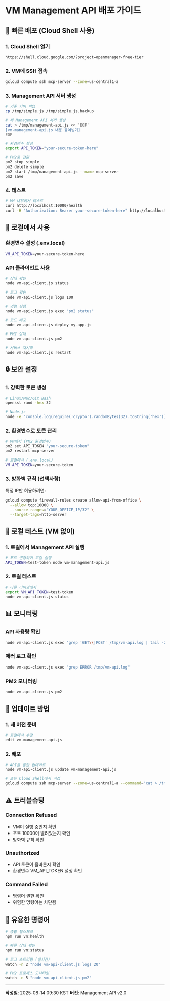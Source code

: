 # VM Management API 배포 가이드

## 🚀 빠른 배포 (Cloud Shell 사용)

### 1. Cloud Shell 열기
```bash
https://shell.cloud.google.com/?project=openmanager-free-tier
```

### 2. VM에 SSH 접속
```bash
gcloud compute ssh mcp-server --zone=us-central1-a
```

### 3. Management API 서버 생성
```bash
# 기존 서버 백업
cp /tmp/simple.js /tmp/simple.js.backup

# 새 Management API 서버 생성
cat > /tmp/management-api.js << 'EOF'
[vm-management-api.js 내용 붙여넣기]
EOF

# 환경변수 설정
export API_TOKEN="your-secure-token-here"

# PM2로 전환
pm2 stop simple
pm2 delete simple
pm2 start /tmp/management-api.js --name mcp-server
pm2 save
```

### 4. 테스트
```bash
# VM 내부에서 테스트
curl http://localhost:10000/health
curl -H "Authorization: Bearer your-secure-token-here" http://localhost:10000/api/status
```

## 📝 로컬에서 사용

### 환경변수 설정 (.env.local)
```bash
VM_API_TOKEN=your-secure-token-here
```

### API 클라이언트 사용
```bash
# 상태 확인
node vm-api-client.js status

# 로그 확인
node vm-api-client.js logs 100

# 명령 실행
node vm-api-client.js exec "pm2 status"

# 코드 배포
node vm-api-client.js deploy my-app.js

# PM2 상태
node vm-api-client.js pm2

# 서비스 재시작
node vm-api-client.js restart
```

## 🔒 보안 설정

### 1. 강력한 토큰 생성
```bash
# Linux/Mac/Git Bash
openssl rand -hex 32

# Node.js
node -e "console.log(require('crypto').randomBytes(32).toString('hex'))"
```

### 2. 환경변수로 토큰 관리
```bash
# VM에서 (PM2 환경변수)
pm2 set API_TOKEN "your-secure-token"
pm2 restart mcp-server

# 로컬에서 (.env.local)
VM_API_TOKEN=your-secure-token
```

### 3. 방화벽 규칙 (선택사항)
특정 IP만 허용하려면:
```bash
gcloud compute firewall-rules create allow-api-from-office \
  --allow tcp:10000 \
  --source-ranges="YOUR_OFFICE_IP/32" \
  --target-tags=http-server
```

## 🧪 로컬 테스트 (VM 없이)

### 1. 로컬에서 Management API 실행
```bash
# 포트 변경하여 로컬 실행
API_TOKEN=test-token node vm-management-api.js
```

### 2. 로컬 테스트
```bash
# 다른 터미널에서
export VM_API_TOKEN=test-token
node vm-api-client.js status
```

## 📊 모니터링

### API 사용량 확인
```bash
node vm-api-client.js exec "grep 'GET\\|POST' /tmp/vm-api.log | tail -20"
```

### 에러 로그 확인
```bash
node vm-api-client.js exec "grep ERROR /tmp/vm-api.log"
```

### PM2 모니터링
```bash
node vm-api-client.js pm2
```

## 🔄 업데이트 방법

### 1. 새 버전 준비
```bash
# 로컬에서 수정
edit vm-management-api.js
```

### 2. 배포
```bash
# API를 통한 업데이트
node vm-api-client.js update vm-management-api.js

# 또는 Cloud Shell에서 직접
gcloud compute ssh mcp-server --zone=us-central1-a --command="cat > /tmp/management-api.js" < vm-management-api.js
```

## ⚠️ 트러블슈팅

### Connection Refused
- VM이 실행 중인지 확인
- 포트 10000이 열려있는지 확인
- 방화벽 규칙 확인

### Unauthorized
- API 토큰이 올바른지 확인
- 환경변수 VM_API_TOKEN 설정 확인

### Command Failed
- 명령어 권한 확인
- 위험한 명령어는 차단됨

## 📌 유용한 명령어

```bash
# 종합 헬스체크
npm run vm:health

# 빠른 상태 확인
npm run vm:status

# 로그 스트리밍 (실시간)
watch -n 2 "node vm-api-client.js logs 20"

# PM2 프로세스 모니터링
watch -n 5 "node vm-api-client.js pm2"
```

---

**작성일**: 2025-08-14 09:30 KST
**버전**: Management API v2.0